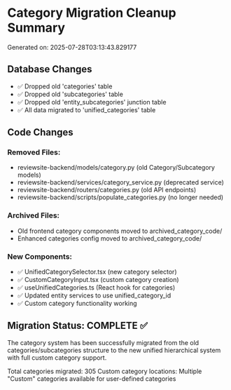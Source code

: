 
# Category Migration Cleanup Summary
Generated on: 2025-07-28T03:13:43.829177

## Database Changes
- ✅ Dropped old 'categories' table
- ✅ Dropped old 'subcategories' table  
- ✅ Dropped old 'entity_subcategories' junction table
- ✅ All data migrated to 'unified_categories' table

## Code Changes
### Removed Files:
- reviewsite-backend/models/category.py (old Category/Subcategory models)
- reviewsite-backend/services/category_service.py (deprecated service)
- reviewsite-backend/routers/categories.py (old API endpoints)
- reviewsite-backend/scripts/populate_categories.py (no longer needed)

### Archived Files:
- Old frontend category components moved to archived_category_code/
- Enhanced categories config moved to archived_category_code/

### New Components:
- ✅ UnifiedCategorySelector.tsx (new category selector)
- ✅ CustomCategoryInput.tsx (custom category creation)
- ✅ useUnifiedCategories.ts (React hook for categories)
- ✅ Updated entity services to use unified_category_id
- ✅ Custom category functionality working

## Migration Status: COMPLETE ✅

The category system has been successfully migrated from the old categories/subcategories 
structure to the new unified hierarchical system with full custom category support.

Total categories migrated: 305
Custom category locations: Multiple "Custom" categories available for user-defined categories
